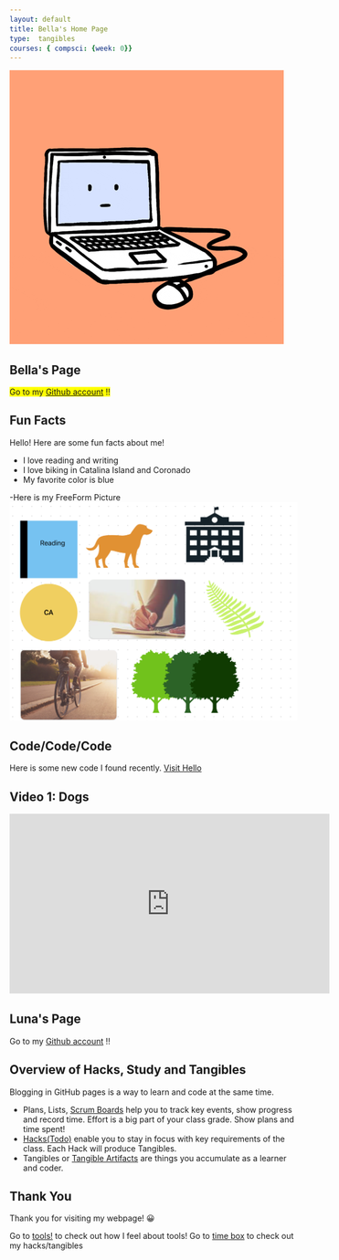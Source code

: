 ```yaml
---
layout: default
title: Bella's Home Page
type:  tangibles
courses: { compsci: {week: 0}}
---
```

![Alt text](images/giphy%20(1).gif)



## Bella's Page


<span style="background-color: #FFFF00">Go to my [Github account](https://github.com/iKAN2025) !!
</span>

## Fun Facts
Hello! Here are some fun facts about me!


- I love reading and writing
- I love biking in Catalina Island and Coronado
- My favorite color is blue


-Here is my FreeForm Picture
![Alt text](images/Freeform%20Board.png)


## Code/Code/Code


Here is some new code I found recently. [Visit Hello](hello.py)




## Video 1: Dogs


<iframe width="560" height="315" src="https://www.youtube.com/embed/F48_PVjQp4M" title="YouTube video player" frameborder="0" allow="accelerometer; autoplay; clipboard-write; encrypted-media; gyroscope; picture-in-picture; web-share" allowfullscreen></iframe>


## Luna's Page

Go to my [Github account](https://github.com/lunaiwa) !!

## Overview of Hacks, Study and Tangibles
Blogging in GitHub pages is a way to learn and code at the same time.


- Plans, Lists, [Scrum Boards](https://clickup.com/blog/scrum-board/) help you to track key events, show progress and record time. Effort is a big part of your class grade. Show plans and time spent!
- [Hacks(Todo)](https://levelup.gitconnected.com/six-ultimate-daily-hacks-for-every-programmer-60f5f10feae) enable you to stay in focus with key requirements of the class. Each Hack will produce Tangibles.
- Tangibles or [Tangible Artifacts](https://en.wikipedia.org/wiki/Artifact_(software_development)) are things you accumulate as a learner and coder.






## Thank You


Thank you for visiting my webpage! 😀


Go to [tools!](http://0.0.0.0:4200/student//2023/08/28/tools.html) to check out how I feel about tools!
Go to [time box](http://0.0.0.0:4200/student/compsci) to check out my hacks/tangibles